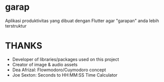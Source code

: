 # garap
Aplikasi produktivitas yang dibuat dengan Flutter agar "garapan" anda lebih terstruktur
# THANKS

- Developer of libraries/packages used on this project
- Creator of image & audio assets
- Dea Afrizal: Flowmodoro/Cuymodoro concept
- Joe Sexton: Seconds to HH:MM:SS Time Calculator
